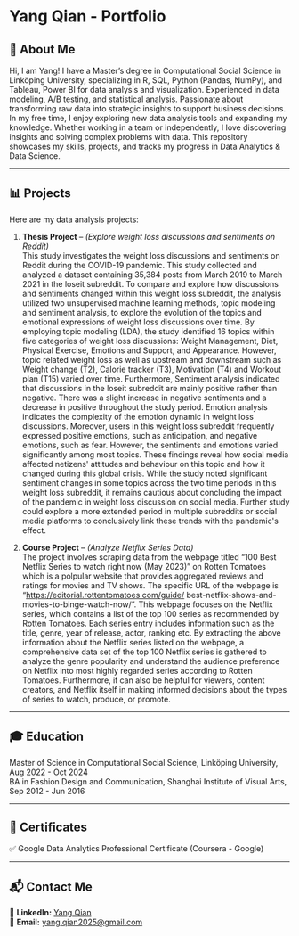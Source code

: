 # Yang Qian - Portfolio

## **👋 About Me**
Hi, I am Yang! I have a Master’s degree in Computational Social Science in Linköping University, specializing in R, SQL, Python (Pandas, NumPy), and Tableau, Power BI for data analysis and visualization. Experienced in data modeling, A/B testing, and statistical analysis. Passionate about transforming raw data into strategic insights to support business decisions. In my free time, I enjoy exploring new data analysis tools and expanding my knowledge. Whether working in a team or independently, I love discovering insights and solving complex problems with data. This repository showcases my skills, projects, and tracks my progress in Data Analytics & Data Science.

---

## **📊 Projects**
Here are my data analysis projects:

1. **Thesis Project** – *(Explore weight loss discussions and sentiments on Reddit)*  
This study investigates the weight loss discussions and sentiments on Reddit during the COVID-19 pandemic. This study collected and analyzed a dataset containing 35,384 posts from March 2019 to March 2021 in the loseit subreddit. To compare and explore how discussions and sentiments changed within this weight loss subreddit, the analysis utilized two unsupervised machine learning methods, topic modeling and sentiment analysis, to explore the evolution of the topics and emotional expressions of weight loss discussions over time. By employing topic modeling (LDA), the study identified 16 topics within five categories of weight loss discussions: Weight Management, Diet, Physical Exercise, Emotions and Support, and Appearance. However, topic related weight loss as well as upstream and downstream such as Weight change (T2), Calorie tracker (T3), Motivation (T4) and Workout plan (T15) varied over time. Furthermore, Sentiment analysis indicated that discussions in the loseit subreddit are mainly positive rather than negative. There was a slight increase in negative sentiments and a decrease in positive throughout the study period. Emotion analysis indicates the complexity of the emotion dynamic in weight loss discussions. Moreover, users in this weight loss subreddit frequently expressed positive emotions, such as anticipation, and negative emotions, such as fear. However, the sentiments and emotions varied significantly among most topics. These findings reveal how social media affected netizens' attitudes and behaviour on this topic and how it changed during this global crisis. While the study noted significant sentiment changes in some topics across the two time periods in this weight loss subreddit, it remains cautious about concluding the impact of the pandemic in weight loss discussion on social media. Further study could explore a more extended period in multiple subreddits or social media platforms to conclusively link these trends with the pandemic's effect.

2. **Course Project** – *(Analyze Netflix Series Data)*  
The project involves scraping data from the webpage titled “100 Best Netflix Series to watch right now (May
2023)” on Rotten Tomatoes which is a polpular website that provides aggregated reviews and ratings for
movies and TV shows. The specific URL of the webpage is “https://editorial.rottentomatoes.com/guide/
best-netflix-shows-and-movies-to-binge-watch-now/”. This webpage focuses on the Netflix series, which
contains a list of the top 100 series as recommended by Rotten Tomatoes. Each series entry includes
information such as the title, genre, year of release, actor, ranking etc.
By extracting the above information about the Netflix series listed on the webpage, a comprehensive data
set of the top 100 Netflix series is gathered to analyze the genre popularity and understand the audience
preference on Netflix into most highly regarded series according to Rotten Tomatoes. Furthermore, it can
also be helpful for viewers, content creators, and Netflix itself in making informed decisions about the types
of series to watch, produce, or promote.

---

## **🎓 Education**
Master of Science in Computational Social Science, Linköping University, Aug 2022 - Oct 2024  
BA in Fashion Design and Communication, Shanghai Institute of Visual Arts, Sep 2012 - Jun 2016

---

## **📜 Certificates**
✅ Google Data Analytics Professional Certificate (Coursera - Google)  

---

## **📬 Contact Me**
📌 **LinkedIn:** [Yang Qian](https://www.linkedin.com/in/yangqian86)  
📌 **Email:** yang.qian2025@gmail.com 
